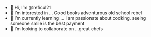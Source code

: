 - 👋 Hi, I’m @reficul21
- 👀 I’m interested in ... Good books  adventurous old school rebel 
- 🌱 I’m currently learning ... I am passionate about cooking.  seeing someone smile is the best payment 
- 💞️ I’m looking to collaborate on ...great chefs 

<!---
reficul21/reficul21 is a ✨ special ✨ repository because its `README.md` (this file) appears on your GitHub profile.
You can click the Preview link to take a look at your changes.
--->

